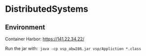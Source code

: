 # DistributedSystems

## Environment

Container Harbor: https://141.22.34.22/

Run the jar with:  `java -cp vsp_abw286.jar vsp/Appliction *.class`

